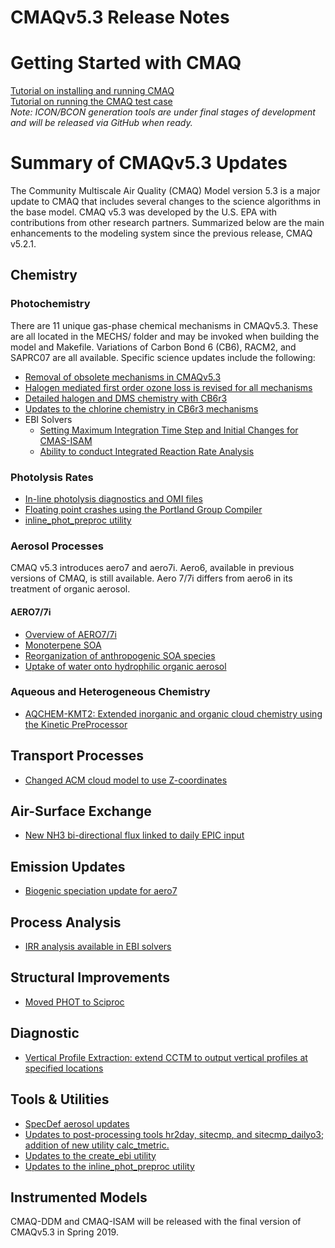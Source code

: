 CMAQv5.3 Release Notes 
=====================================

# Getting Started with CMAQ  
[Tutorial on installing and running CMAQ](../../../DOCS/Tutorials/CMAQ_GettingStarted.md)  
[Tutorial on running the CMAQ test case](../../../DOCS/Tutorials/CMAQ_Benchmark.md)  
_Note: ICON/BCON generation tools are under final stages of development and will be released via GitHub when ready._

# Summary of CMAQv5.3 Updates

The Community Multiscale Air Quality (CMAQ) Model version 5.3 is a major update to CMAQ that includes several changes to the science algorithms in the base model.  CMAQ v5.3 was developed by the U.S. EPA with contributions from other research partners. Summarized below are the main enhancements to the modeling system since the previous release, CMAQ v5.2.1.

<a id="chemistry"></a>
## Chemistry
### Photochemistry
There are 11 unique gas-phase chemical mechanisms in CMAQv5.3. These are all located in the MECHS/ folder and may be invoked when building the model and Makefile. Variations of Carbon Bond 6 (CB6), RACM2, and SAPRC07 are all available. Specific science updates include the following:  

  * [Removal of obsolete mechanisms in CMAQv5.3](obsolete_mechanisms.md)
  * [Halogen mediated first order ozone loss is revised for all mechanisms](simple_halogen_chemistry.md)
  * [Detailed halogen and DMS chemistry with CB6r3](detailed_halogen_and_DMS_chemistry.md)
  * [Updates to the chlorine chemistry in CB6r3 mechanisms](chlorine_chemistry_CB6r3.md)
  * EBI Solvers
    * [Setting Maximum Integration Time Step and Initial Changes for CMAS-ISAM](updates_to_create_ebi.md)
    * [Ability to conduct Integrated Reaction Rate Analysis](allow_ebi_to_do_IRR_analysis.md)
  
### Photolysis Rates
 * [In-line photolysis diagnostics and OMI files](inline_phot_diagnostic_and_OMI.md)
 * [Floating point crashes using the Portland Group Compiler](inline_phot_pgi_floating_point_crashes.md)
 * [inline_phot_preproc utility](updates_to_inline_phot_preproc.md)
 
### Aerosol Processes
CMAQ v5.3 introduces aero7 and aero7i. Aero6, available in previous versions of CMAQ, is still available. Aero 7/7i differs from aero6 in its treatment of organic aerosol.
#### AERO7/7i
  * [Overview of AERO7/7i](aero7_overview.md)  
  * [Monoterpene SOA](monoterpene_SOA.md)  
  * [Reorganization of anthropogenic SOA species](anthro_SOA.md)  
  * [Uptake of water onto hydrophilic organic aerosol](organic_water.md)  
  
### Aqueous and Heterogeneous Chemistry
 * [AQCHEM-KMT2: Extended inorganic and organic cloud chemistry using the Kinetic PreProcessor](aqchem-kmt2.md)
 
## Transport Processes
 * [Changed ACM cloud model to use Z-coordinates](Z-coords%20for%20ACMcloud.md)
 
## Air-Surface Exchange
 * [New NH3 bi-directional flux linked to daily EPIC input](M3dry-Bidi.md)

## Emission Updates
 * [Biogenic speciation update for aero7](biogenic_apinene.md)

## Process Analysis
 * [IRR analysis available in EBI solvers](allow_ebi_to_do_IRR_analysis.md)

## Structural Improvements
 * [Moved PHOT to Sciproc](move_phot_to_sciproc.md)

## Diagnostic
 * [Vertical Profile Extraction: extend CCTM to output vertical profiles at specified locations](vertical_extraction.md)

## Tools & Utilities
 * [SpecDef aerosol updates](specdef_aero.md)
 * [Updates to post-processing tools hr2day, sitecmp, and sitecmp_dailyo3; addition of new utility calc_tmetric.](postprocessing_tools.md)
 * [Updates to the create_ebi utility](updates_to_create_ebi.md)
 * [Updates to the inline_phot_preproc utility](updates_to_inline_phot_preproc.md)
 
## Instrumented Models
CMAQ-DDM and CMAQ-ISAM will be released with the final version of CMAQv5.3 in Spring 2019.


